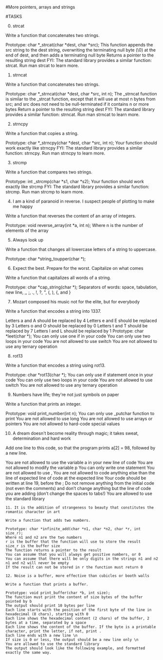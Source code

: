 #More pointers, arrays and strings

#TASKS

0. strcat

Write a function that concatenates two strings.

Prototype: char *_strcat(char *dest, char *src);
This function appends the src string to the dest string, overwriting the terminating null byte (\0) at the end of dest, and then adds a terminating null byte
Returns a pointer to the resulting string dest
FYI: The standard library provides a similar function: strcat. Run man strcat to learn more.

1. strncat

Write a function that concatenates two strings.

Prototype: char *_strncat(char *dest, char *src, int n);
The _strncat function is similar to the _strcat function, except that
it will use at most n bytes from src; and
src does not need to be null-terminated if it contains n or more bytes
Return a pointer to the resulting string dest
FYI: The standard library provides a similar function: strncat. Run man strncat to learn more.

2. strncpy

Write a function that copies a string.

Prototype: char *_strncpy(char *dest, char *src, int n);
Your function should work exactly like strncpy
FYI: The standard library provides a similar function: strncpy. Run man strncpy to learn more.

3. strcmp

Write a function that compares two strings.

Prototype: int _strcmp(char *s1, char *s2);
Your function should work exactly like strcmp
FYI: The standard library provides a similar function: strcmp. Run man strcmp to learn more.

4. I am a kind of paranoid in reverse. I suspect people of plotting to make me happy

Write a function that reverses the content of an array of integers.

Prototype: void reverse_array(int *a, int n);
Where n is the number of elements of the array


5. Always look up

Write a function that changes all lowercase letters of a string to uppercase.

Prototype: char *string_toupper(char *);

6. Expect the best. Prepare for the worst. Capitalize on what comes

Write a function that capitalizes all words of a string.

Prototype: char *cap_string(char *);
Separators of words: space, tabulation, new line, ,, ;, ., !, ?, ", (, ), {, and }

7. Mozart composed his music not for the elite, but for everybody

Write a function that encodes a string into 1337.

Letters a and A should be replaced by 4
Letters e and E should be replaced by 3
Letters o and O should be replaced by 0
Letters t and T should be replaced by 7
Letters l and L should be replaced by 1
Prototype: char *leet(char *);
You can only use one if in your code
You can only use two loops in your code
You are not allowed to use switch
You are not allowed to use any ternary operation

8. rot13

Write a function that encodes a string using rot13.

Prototype: char *rot13(char *);
You can only use if statement once in your code
You can only use two loops in your code
You are not allowed to use switch
You are not allowed to use any ternary operation

9. Numbers have life; they're not just symbols on paper

Write a function that prints an integer.

Prototype: void print_number(int n);
You can only use _putchar function to print
You are not allowed to use long
You are not allowed to use arrays or pointers
You are not allowed to hard-code special values

10. A dream doesn't become reality through magic; it takes sweat, determination and hard work

Add one line to this code, so that the program prints a[2] = 98, followed by a new line.

You are not allowed to use the variable a in your new line of code
You are not allowed to modify the variable p
You can only write one statement
You are not allowed to use ,
    You are not allowed to code anything else than the line of expected line of code at the expected line
    Your code should be written at line 19, before the ;
    Do not remove anything from the initial code (not even the comments)
and don’t change anything but the line of code you are adding (don’t change the spaces to tabs!)
	You are allowed to use the standard library

	11. It is the addition of strangeness to beauty that constitutes the romantic character in art

	Write a function that adds two numbers.

	Prototype: char *infinite_add(char *n1, char *n2, char *r, int size_r);
	Where n1 and n2 are the two numbers
	r is the buffer that the function will use to store the result
	size_r is the buffer size
	The function returns a pointer to the result
	You can assume that you will always get positive numbers, or 0
	You can assume that there will be only digits in the strings n1 and n2
	n1 and n2 will never be empty
	If the result can not be stored in r the function must return 0

	12. Noise is a buffer, more effective than cubicles or booth walls

	Write a function that prints a buffer.

	Prototype: void print_buffer(char *b, int size);
	The function must print the content of size bytes of the buffer pointed by b
	The output should print 10 bytes per line
	Each line starts with the position of the first byte of the line in hexadecimal (8 chars), starting with 0
	Each line shows the hexadecimal content (2 chars) of the buffer, 2 bytes at a time, separated by a space
	Each line shows the content of the buffer. If the byte is a printable character, print the letter, if not, print .
	Each line ends with a new line \n
	If size is 0 or less, the output should be a new line only \n
	You are allowed to use the standard library
	The output should look like the following example, and formatted exactly the same way.
